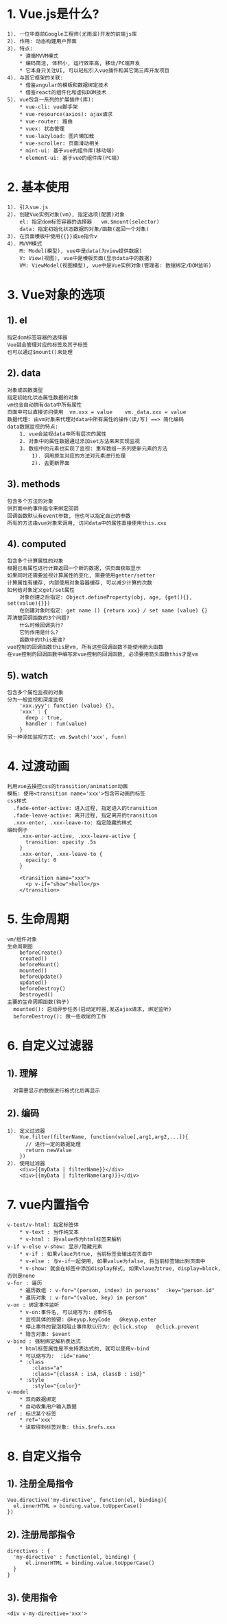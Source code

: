 # 1. Vue.js是什么?
    1). 一位华裔前Google工程师(尤雨溪)开发的前端js库
    2). 作用: 动态构建用户界面
    3). 特点:
        * 遵循MVVM模式
        * 编码简洁, 体积小, 运行效率高, 移动/PC端开发
        * 它本身只关注UI, 可以轻松引入vue插件和其它第三库开发项目
    4). 与其它框架的关联:
        * 借鉴angular的模板和数据绑定技术
        * 借鉴react的组件化和虚拟DOM技术
    5). vue包含一系列的扩展插件(库):
        * vue-cli: vue脚手架
        * vue-resource(axios): ajax请求
        * vue-router: 路由
        * vuex: 状态管理
        * vue-lazyload: 图片懒加载
        * vue-scroller: 页面滑动相关
        * mint-ui: 基于vue的组件库(移动端)
        * element-ui: 基于vue的组件库(PC端)

# 2. 基本使用
    1). 引入vue.js
    2). 创建Vue实例对象(vm), 指定选项(配置)对象
        el: 指定dom标签容器的选择器   vm.$mount(selector)
        data: 指定初始化状态数据的对象/函数(返回一个对象)
    3). 在页面模板中使用{{}}或ue指令v
    4). MVVM模式
        M: Model(模型), vue中是data(为view提供数据)
        V: View(视图), vue中是模板页面(显示data中的数据)
        VM: ViewModel(视图模型), vue中是Vue实例对象(管理者: 数据绑定/DOM监听) 

# 3. Vue对象的选项
## 1). el
    指定dom标签容器的选择器
    Vue就会管理对应的标签及其子标签
    也可以通过$mount()来处理

## 2). data
    对象或函数类型
    指定初始化状态属性数据的对象
    vm也会自动拥有data中所有属性
    页面中可以直接访问使用  vm.xxx = value    vm._data.xxx = value
    数据代理: 由vm对象来代理对data中所有属性的操作(读/写) ==> 简化编码 
    data数据监视的特点:
        1. vue会监视data中所有层次的属性
        2. 对象中的属性数据通过添加set方法来来实现监视
        3. 数组中的元素也实现了监视: 重写数组一系列更新元素的方法
            1). 调用原生对应的方法对元素进行处理
            2). 去更新界面

## 3). methods
    包含多个方法的对象
    供页面中的事件指令来绑定回调
    回调函数默认有event参数, 但也可以指定自己的参数
    所有的方法由vue对象来调用, 访问data中的属性直接使用this.xxx

## 4). computed
    包含多个计算属性的对象
    根据已有属性进行计算返回一个新的数据, 供页面获取显示
    如果同时还需要监视计算属性的变化, 需要使用getter/setter
    计算属性有缓存, 内部使用对象容器缓存, 可以减少计算的次数
    如何给对象定义get/set属性
        对象创建之后指定: Object.defineProperty(obj, age, {get(){}, set(value){}})
        在创建对象时指定: get name () {return xxx} / set name (value) {}
    弄清楚回调函数的3个问题?
        什么时候回调执行?
        它的作用是什么?
        函数中的this是谁?
    vue控制的回调函数this是vm, 所有这些回调函数不能使用箭头函数
    在vue控制的回调函数中编写非vue控制的回调函数, 必须要用箭头函数this才是vm

## 5). watch
    包含多个属性监视的对象
    分为一般监视和深度监视
        'xxx.yyy': function (value) {},
        'xxx' : {
          deep : true,
          handler : fun(value)
        }
    另一种添加监视方式: vm.$watch('xxx', funn)

# 4. 过渡动画
    利用vue去操控css的transition/animation动画
    模板: 使用<transition name='xxx'>包含带动画的标签
    css样式
      .fade-enter-active: 进入过程, 指定进入的transition
      .fade-leave-active: 离开过程, 指定离开的transition
      .xxx-enter, .xxx-leave-to: 指定隐藏的样式
    编码例子
        .xxx-enter-active, .xxx-leave-active {
          transition: opacity .5s
        }
        .xxx-enter, .xxx-leave-to {
          opacity: 0
        }
        
        <transition name="xxx">
          <p v-if="show">hello</p>
        </transition>

# 5. 生命周期
    vm/组件对象
    生命周期图
        beforeCreate()
        created()
        beforeMount()
        mounted()
        beforeUpdate()
        updated()
        beforeDestroy()
        Destroyed()
    主要的生命周期函数(钩子)
      mounted(): 启动异步任务(启动定时器,发送ajax请求, 绑定监听)
      beforeDestroy(): 做一些收尾的工作

# 6. 自定义过滤器
## 1). 理解
	  对需要显示的数据进行格式化后再显示

## 2). 编码
    1). 定义过滤器
        Vue.filter(filterName, function(value[,arg1,arg2,...]){
          // 进行一定的数据处理
          return newValue
        })
    2). 使用过滤器
        <div>{{myData | filterName}}</div>
        <div>{{myData | filterName(arg)}}</div>

# 7. vue内置指令
    v-text/v-html: 指定标签体
        * v-text : 当作纯文本
        * v-html : 将value作为html标签来解析
    v-if v-else v-show: 显示/隐藏元素
        * v-if : 如果vlaue为true, 当前标签会输出在页面中
        * v-else : 与v-if一起使用, 如果value为false, 将当前标签输出到页面中
        * v-show: 就会在标签中添加display样式, 如果vlaue为true, display=block, 否则是none
    v-for : 遍历
        * 遍历数组 : v-for="(person, index) in persons"  :key="person.id" 
        * 遍历对象 : v-for="(value, key) in person"   
    v-on : 绑定事件监听
        * v-on:事件名, 可以缩写为: @事件名
        * 监视具体的按键: @keyup.keyCode   @keyup.enter
        * 停止事件的冒泡和阻止事件默认行为: @click.stop   @click.prevent
        * 隐含对象: $event
    v-bind : 强制绑定解析表达式  
        * html标签属性是不支持表达式的, 就可以使用v-bind
        * 可以缩写为:  :id='name'
        * :class
            :class="a"
            :class="{classA : isA, classB : isB}"
        * :style
            :style="{color}"
    v-model
        * 双向数据绑定
        * 自动收集用户输入数据
    ref : 标识某个标签
        * ref='xxx'
        * 读取得到标签对象: this.$refs.xxx

# 8. 自定义指令
## 1). 注册全局指令
    Vue.directive('my-directive', function(el, binding){
      el.innerHTML = binding.value.toUpperCase()
    })

## 2). 注册局部指令
    directives : {
      'my-directive' : function(el, binding) {
          el.innerHTML = binding.value.toUpperCase()
      }
    }

## 3). 使用指令
    <div v-my-directive='xxx'>
